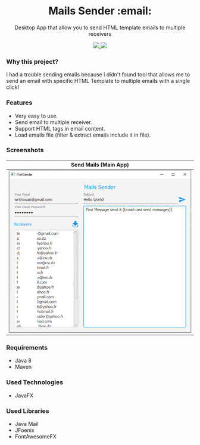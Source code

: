 <h1 align="center">Mails Sender :email:</h1>
<p align="center">Desktop App that allow you to send HTML template emails to multiple receivers</p>
<p align="center">
  <a href="https://www.java.com">
    <img src="https://img.shields.io/badge/Java-8-red.svg">
  </a>
  <a href="https://github.com/HouariZegai/MailsSender/blob/master/LICENSE">
    <img src="https://img.shields.io/badge/License-Apache%202.0-blue.svg">
  </a>
</p>

### Why this project?
I had a trouble sending emails because i didn't found tool that allows me to send an email with specific HTML Template to multiple emails with a single click!

### Features
* Very easy to use.
* Send email to multiple receiver.
* Support HTML tags in email content.
* Load emails file (filter & extract emails include it in file).

### Screenshots
| Send Mails (Main App) |
|:--------------:|
| ![screenshot](screenshots/mails_sender.png) |

### Requirements
* Java 8
* Maven

### Used Technologies
* JavaFX

### Used Libraries
* Java Mail
* JFoenix
* FontAwesomeFX
